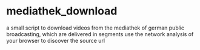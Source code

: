 # mediathek_download
a small script to download videos from the mediathek of german public broadcasting, which are delivered in segments
use the network analysis of your browser to discover the source url
